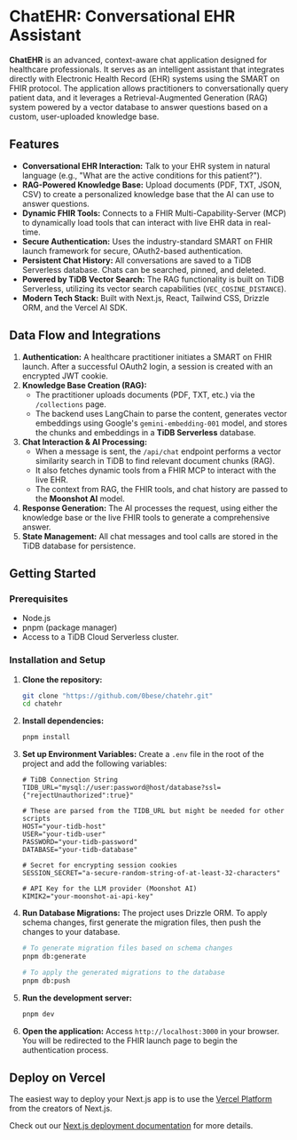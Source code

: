 # ChatEHR: Conversational EHR Assistant

**ChatEHR** is an advanced, context-aware chat application designed for healthcare professionals. It serves as an intelligent assistant that integrates directly with Electronic Health Record (EHR) systems using the SMART on FHIR protocol. The application allows practitioners to conversationally query patient data, and it leverages a Retrieval-Augmented Generation (RAG) system powered by a vector database to answer questions based on a custom, user-uploaded knowledge base.

## Features

- **Conversational EHR Interaction:** Talk to your EHR system in natural language (e.g., "What are the active conditions for this patient?").
- **RAG-Powered Knowledge Base:** Upload documents (PDF, TXT, JSON, CSV) to create a personalized knowledge base that the AI can use to answer questions.
- **Dynamic FHIR Tools:** Connects to a FHIR Multi-Capability-Server (MCP) to dynamically load tools that can interact with live EHR data in real-time.
- **Secure Authentication:** Uses the industry-standard SMART on FHIR launch framework for secure, OAuth2-based authentication.
- **Persistent Chat History:** All conversations are saved to a TiDB Serverless database. Chats can be searched, pinned, and deleted.
- **Powered by TiDB Vector Search:** The RAG functionality is built on TiDB Serverless, utilizing its vector search capabilities (`VEC_COSINE_DISTANCE`).
- **Modern Tech Stack:** Built with Next.js, React, Tailwind CSS, Drizzle ORM, and the Vercel AI SDK.

## Data Flow and Integrations

1.  **Authentication:** A healthcare practitioner initiates a SMART on FHIR launch. After a successful OAuth2 login, a session is created with an encrypted JWT cookie.
2.  **Knowledge Base Creation (RAG):**
    - The practitioner uploads documents (PDF, TXT, etc.) via the `/collections` page.
    - The backend uses LangChain to parse the content, generates vector embeddings using Google's `gemini-embedding-001` model, and stores the chunks and embeddings in a **TiDB Serverless** database.
3.  **Chat Interaction & AI Processing:**
    - When a message is sent, the `/api/chat` endpoint performs a vector similarity search in TiDB to find relevant document chunks (RAG).
    - It also fetches dynamic tools from a FHIR MCP to interact with the live EHR.
    - The context from RAG, the FHIR tools, and chat history are passed to the **Moonshot AI** model.
4.  **Response Generation:** The AI processes the request, using either the knowledge base or the live FHIR tools to generate a comprehensive answer.
5.  **State Management:** All chat messages and tool calls are stored in the TiDB database for persistence.

## Getting Started

### Prerequisites

- Node.js
- pnpm (package manager)
- Access to a TiDB Cloud Serverless cluster.

### Installation and Setup

1.  **Clone the repository:**

    ```bash
    git clone "https://github.com/0bese/chatehr.git"
    cd chatehr
    ```

2.  **Install dependencies:**

    ```bash
    pnpm install
    ```

3.  **Set up Environment Variables:**
    Create a `.env` file in the root of the project and add the following variables:

    ```env
    # TiDB Connection String
    TIDB_URL="mysql://user:password@host/database?ssl={"rejectUnauthorized":true}"

    # These are parsed from the TIDB_URL but might be needed for other scripts
    HOST="your-tidb-host"
    USER="your-tidb-user"
    PASSWORD="your-tidb-password"
    DATABASE="your-tidb-database"

    # Secret for encrypting session cookies
    SESSION_SECRET="a-secure-random-string-of-at-least-32-characters"

    # API Key for the LLM provider (Moonshot AI)
    KIMIK2="your-moonshot-ai-api-key"
    ```

4.  **Run Database Migrations:**
    The project uses Drizzle ORM. To apply schema changes, first generate the migration files, then push the changes to your database.

    ```bash
    # To generate migration files based on schema changes
    pnpm db:generate

    # To apply the generated migrations to the database
    pnpm db:push
    ```

5.  **Run the development server:**

    ```bash
    pnpm dev
    ```

6.  **Open the application:**
    Access `http://localhost:3000` in your browser. You will be redirected to the FHIR launch page to begin the authentication process.

## Deploy on Vercel

The easiest way to deploy your Next.js app is to use the [Vercel Platform](https://vercel.com/new?utm_medium=default-template&filter=next.js&utm_source=create-next-app&utm_campaign=create-next-app-readme) from the creators of Next.js.

Check out our [Next.js deployment documentation](https://nextjs.org/docs/app/building-your-application/deploying) for more details.
